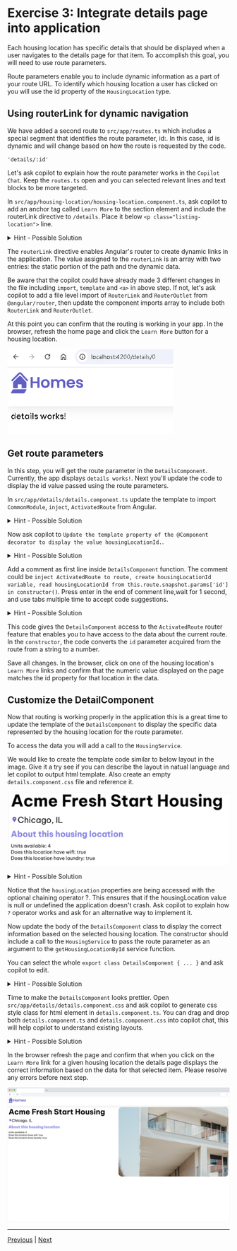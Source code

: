 
# Exercise 3: Integrate details page into application

Each housing location has specific details that should be displayed when a user navigates to the details page for that item. To accomplish this goal, you will need to use route parameters.

Route parameters enable you to include dynamic information as a part of your route URL. To identify which housing location a user has clicked on you will use the id property of the `HousingLocation` type.

## Using routerLink for dynamic navigation

We have added a second route to `src/app/routes.ts` which includes a special segment that identifies the route parameter, id:. In this case, :id is dynamic and will change based on how the route is requested by the code.

```
'details/:id'
```

Let's ask copilot to explain how the route parameter works in the `Copilot Chat`. Keep the `routes.ts` open and you can selected relevant lines and text blocks to be more targeted.

In `src/app/housing-location/housing-location.component.ts`, ask copilot to add an anchor tag called `Learn More` to the section element and include the routerLink directive to `/details`. Place it below `<p class="listing-location">` line.

<details>
  <summary>Hint - Possible Solution</summary>

```
// Add anchor with a routerLink directive to housing-location.component.ts
import {Component, Input} from '@angular/core';
import {CommonModule} from '@angular/common';
import {HousingLocation} from '../housinglocation';
import {RouterModule} from '@angular/router';
@Component({
  selector: 'app-housing-location',
  imports: [CommonModule, RouterModule],
  template: `
    <section class="listing">
      <img
        class="listing-photo"
        [src]="housingLocation.photo"
        alt="Exterior photo of {{ housingLocation.name }}"
        crossorigin
      />
      <h2 class="listing-heading">{{ housingLocation.name }}</h2>
      <p class="listing-location">{{ housingLocation.city }}, {{ housingLocation.state }}</p>
      <a [routerLink]="['/details', housingLocation.id]">Learn More</a>
    </section>
  `,
  styleUrls: ['./housing-location.component.css'],
})
export class HousingLocationComponent {
  @Input() housingLocation!: HousingLocation;
}
```

</details>

The `routerLink` directive enables Angular's router to create dynamic links in the application. The value assigned to the `routerLink` is an array with two entries: the static portion of the path and the dynamic data.

Be aware that the copilot could have already made 3 different changes in the file including `import`, `template` and `<a>` in above step. If not, let's ask copilot to add a file level import of `RouterLink` and `RouterOutlet` from `@angular/router`, then update the component imports array to include both `RouterLink` and `RouterOutlet`.

At this point you can confirm that the routing is working in your app. In the browser, refresh the home page and click the `Learn More` button for a housing location.

![alt text](imgs/exec3-detail.png)

## Get route parameters

In this step, you will get the route parameter in the `DetailsComponent`. Currently, the app displays `details works!`. Next you'll update the code to display the id value passed using the route parameters.

In `src/app/details/details.component.ts` update the template to import `CommonModule`, `inject`, `ActivatedRoute` from Angular. 

<details>
  <summary>Hint - Possible Solution</summary>

```
// Update file level imports
import {Component, inject} from '@angular/core';
import {HousingService} from '../housing.service';
import {HousingLocation} from '../housinglocation';
import {CommonModule} from '@angular/common';
import {ActivatedRoute} from '@angular/router';
```

</details>

Now ask copilot to `Update the template property of the @Component decorator to display the value housingLocationId.`.

<details>
  <summary>Hint - Possible Solution</summary>

```
selector: 'app-details',
imports: [CommonModule],
template: `<p>details works! {{ housingLocationId }}</p>`,
```

</details>

Add a comment as first line inside `DetailsComponent` function. The comment could be `inject ActivatedRoute to route, create housingLocationId variable, read housingLocationId from this.route.snapshot.params['id'] in constructor()`. Press enter in the end of comment line,wait for 1 second, and use tabs multiple time to accept code suggestions. 

<details>
  <summary>Hint - Possible Solution</summary>

```
export class DetailsComponent {
  route: ActivatedRoute = inject(ActivatedRoute);
  housingService = inject(HousingService);
  housingLocation: HousingLocation | undefined;
  housingLocationId = -1;

  constructor() {
    this.housingLocationId = Number(this.route.snapshot.params['id']);
  }
}
```

</details>

This code gives the `DetailsComponent` access to the `ActivatedRoute` router feature that enables you to have access to the data about the current route. In the `constructor`, the code converts the `id` parameter acquired from the route from a string to a number.

Save all changes. In the browser, click on one of the housing location's `Learn More` links and confirm that the numeric value displayed on the page matches the id property for that location in the data.

## Customize the DetailComponent

Now that routing is working properly in the application this is a great time to update the template of the `DetailsComponent` to display the specific data represented by the housing location for the route parameter.

To access the data you will add a call to the `HousingService`.

We would like to create the template code similar to below layout in the image. Give it a try see if you can describe the layout in natual language and let copilot to output html template. Also create an empty `details.component.css` file and reference it.

![alt text](imgs/exec3-fields.png)

<details>
  <summary>Hint - Possible Solution</summary>

```
// Update the DetailsComponent template in src/app/details/details.component.ts

`
  <article>
    <img
      class="listing-photo"
      [src]="housingLocation?.photo"
      alt="Exterior photo of {{ housingLocation?.name }}"
      crossorigin
    />
    <section class="listing-description">
      <h2 class="listing-heading">{{ housingLocation?.name }}</h2>
      <p class="listing-location">{{ housingLocation?.city }}, {{ housingLocation?.state }}</p>
    </section>
    <section class="listing-features">
      <h2 class="section-heading">About this housing location</h2>
      <ul>
        <li>Units available: {{ housingLocation?.availableUnits }}</li>
        <li>Does this location have wifi: {{ housingLocation?.wifi }}</li>
        <li>Does this location have laundry: {{ housingLocation?.laundry }}</li>
      </ul>
    </section>
  </article>
`,
styleUrls: ['./details.component.css'],

```

</details>

Notice that the `housingLocation` properties are being accessed with the optional chaining operator ?. This ensures that if the housingLocation value is null or undefined the application doesn't crash. Ask copilot to explain how `?` operator works and ask for an alternative way to implement it.

Now update the body of the `DetailsComponent` class to display the correct information based on the selected housing location. The constructor should include a call to the `HousingService` to pass the route parameter as an argument to the `getHousingLocationById` service function.

You can select the whole `export class DetailsComponent { ... }` and ask copilot to edit.

<details>
  <summary>Hint - Possible Solution</summary>

```
// Update the DetailsComponent class in `src/app/details/details.component.ts`
export class DetailsComponent {
  route: ActivatedRoute = inject(ActivatedRoute);
  housingService = inject(HousingService);
  housingLocation: HousingLocation | undefined;

  constructor() {
    const housingLocationId = Number(this.route.snapshot.params['id']);
    this.housingLocation = this.housingService.getHousingLocationById(housingLocationId);
  }
}
```

</details>

Time to make the `DetailsComponent` looks prettier. Open `src/app/details/details.component.css` and ask copilot to generate css style class for html element in `details.component.ts`. You can drag and drop both `details.component.ts` and `details.component.css` into copilot chat, this will help copilot to understand existing layouts.

<details>
  <summary>Hint - Possible Solution</summary>

```
// Add styles for the DetailsComponent
.listing-photo {
  height: 600px;
  width: 50%;
  object-fit: cover;
  border-radius: 30px;
  float: right;
}
.listing-heading {
  font-size: 48pt;
  font-weight: bold;
  margin-bottom: 15px;
}
.listing-location::before {
  content: url('/assets/location-pin.svg') / '';
}
.listing-location {
  font-size: 24pt;
  margin-bottom: 15px;
}
.listing-features > .section-heading {
  color: var(--secondary-color);
  font-size: 24pt;
  margin-bottom: 15px;
}
.listing-features {
  margin-bottom: 20px;
}
.listing-features li {
  font-size: 14pt;
}
li {
  list-style-type: none;
}
.listing-apply .section-heading {
  font-size: 18pt;
  margin-bottom: 15px;
}
label, input {
  display: block;
}
label {
  color: var(--secondary-color);
  font-weight: bold;
  text-transform: uppercase;
  font-size: 12pt;
}
input {
  font-size: 16pt;
  margin-bottom: 15px;
  padding: 10px;
  width: 400px;
  border-top: none;
  border-right: none;
  border-left: none;
  border-bottom: solid .3px;
}
@media (max-width: 1024px) {
  .listing-photo {
    width: 100%;
    height: 400px;
  }
}
```

</details>

In the browser refresh the page and confirm that when you click on the `Learn More` link for a given housing location the details page displays the correct information based on the data for that selected item. Please resolve any errors before next step.

![alt text](imgs/exec3-app.png)

---------------
[Previous](./exercise-2.md) | [Next](./exercise-4.md)
